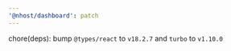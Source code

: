 ```yaml
---
'@nhost/dashboard': patch
---
```


chore(deps): bump `@types/react` to `v18.2.7` and `turbo` to `v1.10.0`
